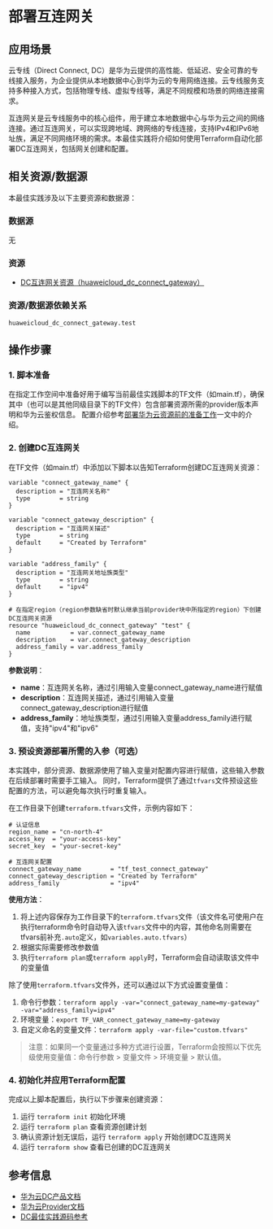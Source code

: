 # 部署互连网关

## 应用场景

云专线（Direct Connect, DC）是华为云提供的高性能、低延迟、安全可靠的专线接入服务，为企业提供从本地数据中心到华为云的专用网络连接。云专线服务支持多种接入方式，包括物理专线、虚拟专线等，满足不同规模和场景的网络连接需求。

互连网关是云专线服务中的核心组件，用于建立本地数据中心与华为云之间的网络连接。通过互连网关，可以实现跨地域、跨网络的专线连接，支持IPv4和IPv6地址族，满足不同网络环境的需求。本最佳实践将介绍如何使用Terraform自动化部署DC互连网关，包括网关创建和配置。

## 相关资源/数据源

本最佳实践涉及以下主要资源和数据源：

### 数据源

无

### 资源

- [DC互连网关资源（huaweicloud_dc_connect_gateway）](https://registry.terraform.io/providers/huaweicloud/huaweicloud/latest/docs/resources/dc_connect_gateway)

### 资源/数据源依赖关系

```
huaweicloud_dc_connect_gateway.test
```

## 操作步骤

### 1. 脚本准备

在指定工作空间中准备好用于编写当前最佳实践脚本的TF文件（如main.tf），确保其中（也可以是其他同级目录下的TF文件）包含部署资源所需的provider版本声明和华为云鉴权信息。
配置介绍参考[部署华为云资源前的准备工作](../introductions/prepare_before_deploy.md)一文中的介绍。

### 2. 创建DC互连网关

在TF文件（如main.tf）中添加以下脚本以告知Terraform创建DC互连网关资源：

```hcl
variable "connect_gateway_name" {
  description = "互连网关名称"
  type        = string
}

variable "connect_gateway_description" {
  description = "互连网关描述"
  type        = string
  default     = "Created by Terraform"
}

variable "address_family" {
  description = "互连网关地址族类型"
  type        = string
  default     = "ipv4"
}

# 在指定region（region参数缺省时默认继承当前provider块中所指定的region）下创建DC互连网关资源
resource "huaweicloud_dc_connect_gateway" "test" {
  name           = var.connect_gateway_name
  description    = var.connect_gateway_description
  address_family = var.address_family
}
```

**参数说明**：
- **name**：互连网关名称，通过引用输入变量connect_gateway_name进行赋值
- **description**：互连网关描述，通过引用输入变量connect_gateway_description进行赋值
- **address_family**：地址族类型，通过引用输入变量address_family进行赋值，支持"ipv4"和"ipv6"

### 3. 预设资源部署所需的入参（可选）

本实践中，部分资源、数据源使用了输入变量对配置内容进行赋值，这些输入参数在后续部署时需要手工输入。
同时，Terraform提供了通过`tfvars`文件预设这些配置的方法，可以避免每次执行时重复输入。

在工作目录下创建`terraform.tfvars`文件，示例内容如下：

```hcl
# 认证信息
region_name = "cn-north-4"
access_key  = "your-access-key"
secret_key  = "your-secret-key"

# 互连网关配置
connect_gateway_name        = "tf_test_connect_gateway"
connect_gateway_description = "Created by Terraform"
address_family              = "ipv4"
```

**使用方法**：

1. 将上述内容保存为工作目录下的`terraform.tfvars`文件（该文件名可使用户在执行terraform命令时自动导入该`tfvars`文件中的内容，其他命名则需要在tfvars前补充`.auto`定义，如`variables.auto.tfvars`）
2. 根据实际需要修改参数值
3. 执行`terraform plan`或`terraform apply`时，Terraform会自动读取该文件中的变量值

除了使用`terraform.tfvars`文件外，还可以通过以下方式设置变量值：

1. 命令行参数：`terraform apply -var="connect_gateway_name=my-gateway" -var="address_family=ipv4"`
2. 环境变量：`export TF_VAR_connect_gateway_name=my-gateway`
3. 自定义命名的变量文件：`terraform apply -var-file="custom.tfvars"`

> 注意：如果同一个变量通过多种方式进行设置，Terraform会按照以下优先级使用变量值：命令行参数 > 变量文件 > 环境变量 > 默认值。

### 4. 初始化并应用Terraform配置

完成以上脚本配置后，执行以下步骤来创建资源：

1. 运行 `terraform init` 初始化环境
2. 运行 `terraform plan` 查看资源创建计划
3. 确认资源计划无误后，运行 `terraform apply` 开始创建DC互连网关
4. 运行 `terraform show` 查看已创建的DC互连网关

## 参考信息

- [华为云DC产品文档](https://support.huaweicloud.com/dc/index.html)
- [华为云Provider文档](https://registry.terraform.io/providers/huaweicloud/huaweicloud/latest/docs)
- [DC最佳实践源码参考](https://github.com/huaweicloud/terraform-provider-huaweicloud/tree/master/examples/dc)
